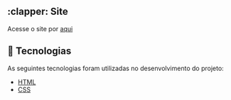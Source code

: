 <section class="Site">
<h2> :clapper: Site </h2>
<p> Acesse o site por <a href=""> aqui </a> </p>

## :rocket: Tecnologias

As seguintes tecnologias foram utilizadas no desenvolvimento do projeto:

- [HTML](https://devdocs.io/html/)
- [CSS](https://devdocs.io/css/)
  
<br>
